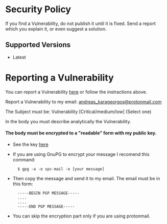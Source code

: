 # Security Policy

If you find a Vulnerability, do not publish it until it is fixed.
Send a report which you explain it, or even suggest a solution.

## Supported Versions

* Latest

# Reporting a Vulnerability

You can report a Vulnerability [here](https://github.com/AndreasKarageorgos/SPC-Chat/security/advisories) or follow the instractions above.

Report a Vulnerability to my email: andreas_karageorgos@protonmail.com

The Subject must be: Vulnerability [Critical/medium/low] (Select one)

In the body you must describe analytically the Vulnerability.

#### The body must be encrypted to a "readable" form with my public key.

* See the key [here](https://github.com/AndreasKarageorgos/SPC-Chat/blob/master/public.asc)

* If you are using GnuPG to encrypt your message I recomend this command:

        $ gpg -a -o spc-mail -e [your message]

* Then copy the message and send it to my email. The email must be in this form:

        -----BEGIN PGP MESSAGE-----
        ....
        ....
        -----END PGP MESSAGE-----

* You can skip the encryption part only if you are using protonmail.
